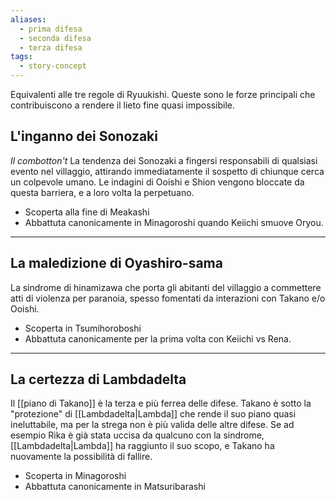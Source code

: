 ```yaml
---
aliases:
  - prima difesa
  - seconda difesa
  - terza difesa
tags:
  - story-concept
---
```



Equivalenti alle tre regole di Ryuukishi.
Queste sono le forze principali che contribuiscono a rendere il lieto fine quasi impossibile.

## L'inganno dei Sonozaki
*Il combotton't*
La tendenza dei Sonozaki a fingersi responsabili di qualsiasi evento nel villaggio, attirando immediatamente il sospetto di chiunque cerca un colpevole umano.
Le indagini di Ooishi e Shion vengono bloccate da questa barriera, e a loro volta la perpetuano.
- Scoperta alla fine di Meakashi
- Abbattuta canonicamente in Minagoroshi quando Keiichi smuove Oryou.

---

## La maledizione di Oyashiro-sama
La sindrome di hinamizawa che porta gli abitanti del villaggio a commettere atti di violenza per paranoia, spesso fomentati da interazioni con Takano e/o Ooishi.
- Scoperta in Tsumihoroboshi
- Abbattuta canonicamente per la prima volta con Keiichi vs Rena.


---

## La certezza di Lambdadelta
Il [[piano di Takano]] è la terza e più ferrea delle difese. Takano è sotto la "protezione" di [[Lambdadelta|Lambda]] che rende il suo piano quasi ineluttabile, ma per la strega non è più valida delle altre difese.
Se ad esempio Rika è già stata uccisa da qualcuno con la sindrome, [[Lambdadelta|Lambda]] ha raggiunto il suo scopo, e Takano ha nuovamente la possibilità di fallire.

- Scoperta in Minagoroshi
- Abbattuta canonicamente in Matsuribarashi
